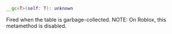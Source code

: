 ```Lua
__gc<T>(self: T): unknown
```
Fired when the table is garbage-collected. NOTE: On Roblox, this metamethod is disabled.